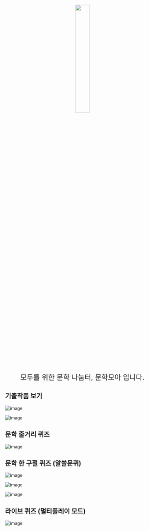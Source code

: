 <p align="center">
  <img src="https://user-images.githubusercontent.com/49589140/148673667-e3c5b0bc-0aef-4a29-8147-3d9bebcd08c2.png" width="30%">
</p>
<p align="center" style="font-size:23">
  모두를 위한 문학 나눔터, 문학모아 입니다.
</p>

## 기출작품 보기

![image](https://user-images.githubusercontent.com/49589140/148673742-a39dab40-291b-42be-9091-ba9827b6241e.png)

![image](https://user-images.githubusercontent.com/49589140/148673798-99708969-bdeb-4477-a465-639ff7fa97ce.png)

## 문학 줄거리 퀴즈

![image](https://user-images.githubusercontent.com/49589140/148673818-7163fd44-b46c-43ce-a2e9-5171a637418c.png)


## 문학 한 구절 퀴즈 (알쓸문퀴)

![image](https://user-images.githubusercontent.com/49589140/148673907-cc2ccb2e-c7e1-459b-a19f-fec225d78b82.png)

![image](https://user-images.githubusercontent.com/49589140/148674446-1ccde72d-8f3e-4422-8f40-dd8599454b7d.png)

![image](https://user-images.githubusercontent.com/49589140/148674459-a11ae72c-0cbd-497e-9947-e274f959a808.png)

## 라이브 퀴즈 (멀티플레이 모드)
![image](https://user-images.githubusercontent.com/49589140/148674490-2dfeeda8-1338-4910-bab7-245e6fd99df0.png)

